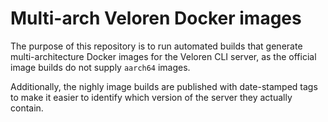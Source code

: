 # Multi-arch Veloren Docker images

The purpose of this repository is to run automated builds that generate multi-architecture Docker images for the Veloren CLI server, as the official image builds do not supply `aarch64` images.

Additionally, the nighly image builds are published with date-stamped tags to make it easier to identify which version of the server they actually contain.
